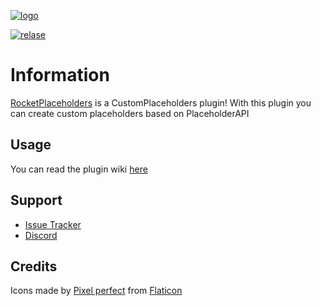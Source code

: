 [relase]: https://img.shields.io/github/v/release/Lorenzo0111/RocketPlaceholders
[releaselink]: https://github.com/Lorenzo0111/RocketPlaceholders/releases/latest

[issues]: https://github.com/Lorenzo0111/RocketPlaceholders/issues

[discord]: https://bit.ly/RocketServer_DS
[spigot]: https://www.spigotmc.org/resources/rocketjoin-custom-join-message.82520/

[logo]: https://i.ibb.co/LxMjPXR/full.png


[![logo]][spigot]

[![relase]][releaselink]


# Information 
[RocketPlaceholders][spigot] is a CustomPlaceholders plugin!
With this plugin you can create custom placeholders based on PlaceholderAPI


## Usage

You can read the plugin wiki [here](https://app.gitbook.com/@lorenzo0111/s/rocekt-plugins/rocket-placeholders/starting)

## Support
- [Issue Tracker][issues]
- [Discord][discord]

## Credits 


Icons made by [Pixel perfect](https://www.flaticon.com/authors/pixel-perfect) from [Flaticon](https://www.flaticon.com/)
